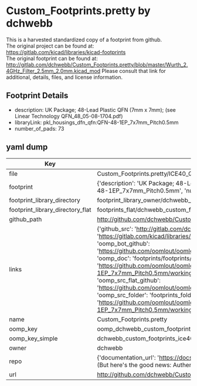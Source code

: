# Custom_Footprints.pretty by dchwebb  
This is a harvested standardized copy of a footprint from github.  
The original project can be found at:  
https://gitlab.com/kicad/libraries/kicad-footprints  
The original footprint can be found at:
http://gitlab.com/dchwebb/Custom_Footprints.pretty/blob/master/Wurth_2.4GHz_Filter_2.5mm_2.0mm.kicad_mod
Please consult that link for additional, details, files, and license information.  
## Footprint Details
* description: UK Package; 48-Lead Plastic QFN (7mm x 7mm); (see Linear Technology QFN_48_05-08-1704.pdf)  
* libraryLink: pkl_housings_dfn_qfn:QFN-48-1EP_7x7mm_Pitch0.5mm  
* number_of_pads: 73  
## yaml dump  
| Key | Value |  
| --- | --- |  
| file | Custom_Footprints.pretty/ICE40_QFN-48-1EP_7x7mm_Pitch0.5mm.kicad_mod |  
| footprint | {'description': 'UK Package; 48-Lead Plastic QFN (7mm x 7mm); (see Linear Technology QFN_48_05-08-1704.pdf)', 'libraryLink': 'pkl_housings_dfn_qfn:QFN-48-1EP_7x7mm_Pitch0.5mm', 'number_of_pads': 73} |  
| footprint_library_directory | footprint_library_owner/dchwebb_Custom_Footprints.pretty |  
| footprint_library_directory_flat | footprints_flat/dchwebb_custom_footprints_ice40_qfn_48_1ep_7x7mm_pitch0_5mm/working |  
| github_path | http://github.com/dchwebb/Custom_Footprints.pretty/blob/master/ICE40_QFN-48-1EP_7x7mm_Pitch0.5mm.kicad_mod |  
| links | {'github_src': 'http://gitlab.com/dchwebb/Custom_Footprints.pretty/blob/master/Wurth_2.4GHz_Filter_2.5mm_2.0mm.kicad_mod', 'github_src_repo': 'https://gitlab.com/kicad/libraries/kicad-footprints', 'oomp_bot': 'footprints/dchwebb_custom_footprints_ice40_qfn_48_1ep_7x7mm_pitch0_5mm/working', 'oomp_bot_github': 'https://github.com/oomlout/oomlout_oomp_footprint_bot/tree/main/footprints/dchwebb_custom_footprints_ice40_qfn_48_1ep_7x7mm_pitch0_5mm/working', 'oomp_doc': 'footprints/footprints/dchwebb/Custom_Footprints/ICE40_QFN-48-1EP_7x7mm_Pitch0.5mm/working/', 'oomp_doc_github': 'https://github.com/oomlout/oomlout_oomp_footprint_doc/tree/main/footprints/footprints/dchwebb/Custom_Footprints/ICE40_QFN-48-1EP_7x7mm_Pitch0.5mm/working', 'oomp_src_flat': 'footprints_flat/footprints_flat/dchwebb_custom_footprints_ice40_qfn_48_1ep_7x7mm_pitch0_5mm/working', 'oomp_src_flat_github': 'https://github.com/oomlout/oomlout_oomp_footprint_src/tree/main/footprints_flat/dchwebb_custom_footprints_ice40_qfn_48_1ep_7x7mm_pitch0_5mm/working', 'oomp_src_folder': 'footprints_folder/footprints_folder/dchwebb/Custom_Footprints/ICE40_QFN-48-1EP_7x7mm_Pitch0.5mm/working', 'oomp_src_folder_github': 'https://github.com/oomlout/oomlout_oomp_footprint_src/tree/main/footprints_folder/dchwebb/Custom_Footprints/ICE40_QFN-48-1EP_7x7mm_Pitch0.5mm/working'} |  
| name | Custom_Footprints.pretty |  
| oomp_key | oomp_dchwebb_custom_footprints_ice40_qfn_48_1ep_7x7mm_pitch0_5mm |  
| oomp_key_simple | dchwebb_custom_footprints_ice40_qfn_48_1ep_7x7mm_pitch0_5mm |  
| owner | dchwebb |  
| repo | {'documentation_url': 'https://docs.github.com/rest/overview/resources-in-the-rest-api#rate-limiting', 'message': "API rate limit exceeded for 84.66.173.59. (But here's the good news: Authenticated requests get a higher rate limit. Check out the documentation for more details.)"} |  
| url | http://github.com/dchwebb/Custom_Footprints.pretty |  

